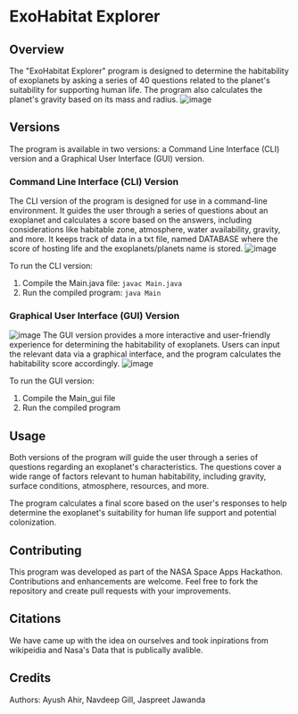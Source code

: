 # ExoHabitat Explorer

## Overview
The "ExoHabitat Explorer" program is designed to determine the habitability of exoplanets by asking a series of 40 questions related to the planet's suitability for supporting human life. The program also calculates the planet's gravity based on its mass and radius.
![image](https://github.com/SAYANWALA4/ExoHabitat-Explorer/assets/147340154/8fec7fe4-3be7-4afb-950d-f4e536af0c66)


## Versions
The program is available in two versions: a Command Line Interface (CLI) version and a Graphical User Interface (GUI) version.

### Command Line Interface (CLI) Version
The CLI version of the program is designed for use in a command-line environment. It guides the user through a series of questions about an exoplanet and calculates a score based on the answers, including considerations like habitable zone, atmosphere, water availability, gravity, and more. It keeps track of data in a txt file, named DATABASE where the score of hosting life and the exoplanets/planets name is stored.
![image](https://github.com/SAYANWALA4/ExoHabitat-Explorer/assets/147340154/a2f9b704-9283-4ed8-95c3-590fe4528989)


To run the CLI version:
1. Compile the Main.java file: `javac Main.java`
2. Run the compiled program: `java Main`

### Graphical User Interface (GUI) Version
![image](https://github.com/SAYANWALA4/ExoHabitat-Explorer/assets/147340154/cccfa0a5-f28b-4e9c-9200-e4c352a27ac7)
The GUI version provides a more interactive and user-friendly experience for determining the habitability of exoplanets. Users can input the relevant data via a graphical interface, and the program calculates the habitability score accordingly.
![image](https://github.com/SAYANWALA4/ExoHabitat-Explorer/assets/147340154/d2b8f10e-f6ec-4204-a3c7-bf94b4893276)


To run the GUI version:
1. Compile the Main_gui file
2. Run the compiled program

## Usage
Both versions of the program will guide the user through a series of questions regarding an exoplanet's characteristics. The questions cover a wide range of factors relevant to human habitability, including gravity, surface conditions, atmosphere, resources, and more.

The program calculates a final score based on the user's responses to help determine the exoplanet's suitability for human life support and potential colonization.

## Contributing
This program was developed as part of the NASA Space Apps Hackathon. Contributions and enhancements are welcome. Feel free to fork the repository and create pull requests with your improvements.

## Citations
We have came up with the idea on ourselves and took inpirations from wikipeidia and Nasa's Data that is publically avalible.

## Credits
Authors: Ayush Ahir, Navdeep Gill, Jaspreet Jawanda

